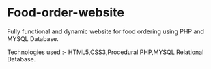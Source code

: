 # Food-order-website
Fully functional and dynamic website for food ordering using PHP and MYSQL Database.<br />

Technologies used :- HTML5,CSS3,Procedural PHP,MYSQL Relational Database.
